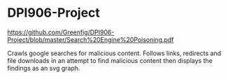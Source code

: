 # DPI906-Project
https://github.com/Greenfig/DPI906-Project/blob/master/Search%20Engine%20Poisoning.pdf

Crawls google searches for malicious content. Follows links, redirects and file downloads in
an attempt to find malicious content then displays the findings as an svg graph.
